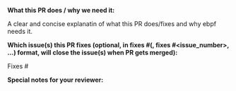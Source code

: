 **What this PR does / why we need it:**

A clear and concise explanatin of what this PR does/fixes and why ebpf needs it.

**Which issue(s) this PR fixes (optional, in fixes #<issue number>(, fixes #<issue_number>, ...) format, will close the issue(s) when PR gets merged):**

Fixes #

**Special notes for your reviewer:**
